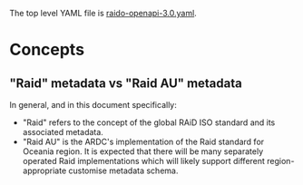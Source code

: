 The top level YAML file is [raido-openapi-3.0.yaml](./raido-openapi-3.0.yaml).

# Concepts 

## "Raid" metadata vs "Raid AU" metadata

In general, and in this document specifically:
* "Raid" refers to the concept of the global RAiD ISO standard and its
  associated metadata.
* "Raid AU" is the ARDC's implementation of the Raid standard for Oceania region.
  It is expected that there will be many separately operated Raid 
  implementations which will likely support different region-appropriate 
  customise metadata schema.
